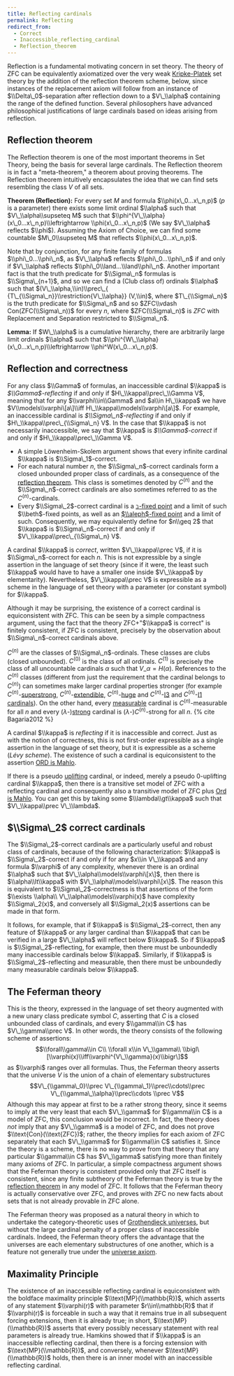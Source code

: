 ```yaml
---
title: Reflecting cardinals
permalink: Reflecting
redirect_from:
  - Correct
  - Inaccessible_reflecting_cardinal
  - Reflection_theorem
---
```



Reflection is a fundamental motivating concern in set theory. The theory
of ZFC can be equivalently axiomatized over the very weak
[Kripke-Platek](Kripke-Platek "Kripke-Platek")
set theory by the addition of the reflection theorem scheme, below,
since instances of the replacement axiom will follow from an instance of
$\\Delta\_0$-separation after reflection down to a $V\_\\alpha$
containing the range of the defined function. Several philosophers have
advanced philosophical justifications of large cardinals based on ideas
arising from reflection.


## Reflection theorem

The Reflection theorem is one of the most important theorems in Set
Theory, being the basis for several large cardinals. The Reflection
theorem is in fact a "meta-theorem," a theorem about proving theorems.
The Reflection theorem intuitively encapsulates the idea that we can
find sets resembling the class $V$ of all sets.

**Theorem (Reflection):** For every set $M$ and formula
$\\phi(x\_0...x\_n,p)$ ($p$ is a parameter) there exists some limit
ordinal $\\alpha$ such that $V\_\\alpha\\supseteq M$ such that
$\\phi^{V\_\\alpha}(x\_0...x\_n,p)\\leftrightarrow \\phi(x\_0...x\_n,p)$
(We say $V\_\\alpha$ reflects $\\phi$). Assuming the Axiom of Choice, we
can find some countable $M\_0\\supseteq M$ that reflects
$\\phi(x\_0...x\_n,p)$.

Note that by conjunction, for any finite family of formulas
$\\phi\_0...\\phi\_n$, as $V\_\\alpha$ reflects $\\phi\_0...\\phi\_n$ if
and only if $V\_\\alpha$ reflects $\\phi\_0\\land...\\land\\phi\_n$.
Another important fact is that the truth predicate for $\\Sigma\_n$
formulas is $\\Sigma\_{n+1}$, and so we can find a (Club class of)
ordinals $\\alpha$ such that
$(V\_\\alpha,\\in)\\prec\_{ {T\_{\\Sigma\_n}}\\restriction{V\_\\alpha}}
(V,\\in)$, where $T\_{\\Sigma\_n}$ is the truth predicate for
$\\Sigma\_n$ and so $ZFC\\vdash Con(ZFC(\\Sigma\_n))$ for every $n$,
where $ZFC(\\Sigma\_n)$ is $ZFC$ with Replacement and Separation
restricted to $\\Sigma\_n$.

**Lemma:** If $W\_\\alpha$ is a cumulative hierarchy, there are
arbitrarily large limit ordinals $\\alpha$ such that
$\\phi^{W\_\\alpha}(x\_0...x\_n,p)\\leftrightarrow
\\phi^W(x\_0...x\_n,p)$.

## Reflection and correctness

For any class $\\Gamma$ of formulas, an inaccessible cardinal $\\kappa$
is *$\\Gamma$-reflecting* if and only if $H\_\\kappa\\prec\_\\Gamma V$,
meaning that for any $\\varphi\\in\\Gamma$ and $a\\in H\_\\kappa$ we
have $V\\models\\varphi\[a\]\\iff H\_\\kappa\\models\\varphi\[a\]$. For
example, an inaccessible cardinal is *$\\Sigma\_n$-reflecting* if and
only if $H\_\\kappa\\prec\_{\\Sigma\_n} V$. In the case that $\\kappa$
is not necessarily inaccessible, we say that $\\kappa$ is
*$\\Gamma$-correct* if and only if $H\_\\kappa\\prec\_\\Gamma V$*.*

-   A simple Löwenheim-Skolem argument shows that every infinite
    cardinal $\\kappa$ is $\\Sigma\_1$-correct.
-   For each natural number $n$, the $\\Sigma\_n$-correct cardinals form
    a closed unbounded proper class of cardinals, as a consequence of
    the
    <a href="Reflection_theorem" class="mw-redirect" title="Reflection theorem">reflection theorem</a>.
    This class is sometimes denoted by $C^{(n)}$ and the
    $\\Sigma\_n$-correct cardinals are also sometimes referred to as the
    $C^{(n)}$-cardinals.
-   Every $\\Sigma\_2$-correct cardinal is a
    <a href="Beth_fixed_point" class="mw-redirect" title="Beth fixed point">$\beth$-fixed point</a>
    and a limit of such $\\beth$-fixed points, as well as an
    [$\\aleph$-fixed
    point](Aleph "Aleph")
    and a limit of such. Consequently, we may equivalently define for
    $n\\geq 2$ that $\\kappa$ is $\\Sigma\_n$-correct if and only if
    $V\_\\kappa\\prec\_{\\Sigma\_n} V$.

A cardinal $\\kappa$ is *correct*, written $V\_\\kappa\\prec V$, if it
is $\\Sigma\_n$-correct for each $n$. This is not expressible by a
single assertion in the language of set theory (since if it were, the
least such $\\kappa$ would have to have a smaller one inside
$V\_\\kappa$ by elementarity). Nevertheless, $V\_\\kappa\\prec V$ is
expressible as a scheme in the language of set theory with a parameter
(or constant symbol) for $\\kappa$.

Although it may be surprising, the existence of a correct cardinal is
equiconsistent with ZFC. This can be seen by a simple compactness
argument, using the fact that the theory ZFC+"$\\kappa$ is correct" is
finitely consistent, if ZFC is consistent, precisely by the observation
about $\\Sigma\_n$-correct cardinals above.

$C^{(n)}$ are the classes of $\\Sigma\_n$-ordinals. These classes are
clubs (closed unbounded). $C^{(0)}$ is the class of all ordinals.
$C^{(1)}$ is precisely the class of all uncountable cardinals $α$ such
that $V\_α = H(α)$. References to the $C^{(n)}$ classes (different from
just the requirement that the cardinal belongs to $C^{(n)}$) can
sometimes make larger cardinal properties stronger (for example
$C^{(n)}$-[superstrong](Superstrong "Superstrong"),
$C^{(n)}$-[extendible](Extendible "Extendible"),
$C^{(n)}$-[huge](Huge "Huge")
and
$C^{(n)}$-<a href="Rank-into-rank" class="mw-redirect" title="Rank-into-rank">I3</a>
and
$C^{(n)}$-<a href="Rank-into-rank" class="mw-redirect" title="Rank-into-rank">I1 cardinals</a>).
On the other hand, every
[measurable](Measurable "Measurable")
cardinal is $C^{(n)}$-measurable for all $n$ and every
($λ$-)[strong](Strong "Strong")
cardinal is ($λ$-)$C^{(n)}$-strong for all
$n$. {% cite Bagaria2012 %}

A cardinal $\\kappa$ is *reflecting* if it is inaccessible and correct.
Just as with the notion of correctness, this is not first-order
expressible as a single assertion in the language of set theory, but it
is expressible as a scheme (*Lévy scheme*). The existence of such a
cardinal is equiconsistent to the assertion [ORD is
Mahlo](ORD_is_Mahlo "ORD is Mahlo").

If there is a pseudo
[uplifting](Uplifting "Uplifting")
cardinal, or indeed, merely a pseudo $0$-uplifting cardinal $\\kappa$,
then there is a transitive set model of ZFC with a reflecting cardinal
and consequently also a transitive model of ZFC plus
<a href="Ord_is_Mahlo" class="mw-redirect" title="Ord is Mahlo">Ord is Mahlo</a>.
You can get this by taking some $\\lambda\\gt\\kappa$ such that
$V\_\\kappa\\prec V\_\\lambda$.

## $\\Sigma\_2$ correct cardinals

The $\\Sigma\_2$-correct cardinals are a particularly useful and robust
class of cardinals, because of the following characterization: $\\kappa$
is $\\Sigma\_2$-correct if and only if for any $x\\in V\_\\kappa$ and
any formula $\\varphi$ of any complexity, whenever there is an ordinal
$\\alpha$ such that $V\_\\alpha\\models\\varphi\[x\]$, then there is
$\\alpha\\lt\\kappa$ with $V\_\\alpha\\models\\varphi\[x\]$. The reason
this is equivalent to $\\Sigma\_2$-correctness is that assertions of the
form $\\exists \\alpha\\ V\_\\alpha\\models\\varphi(x)$ have complexity
$\\Sigma\_2(x)$, and conversely all $\\Sigma\_2(x)$ assertions can be
made in that form.

It follows, for example, that if $\\kappa$ is $\\Sigma\_2$-correct, then
any feature of $\\kappa$ or any larger cardinal than $\\kappa$ that can
be verified in a large $V\_\\alpha$ will reflect below $\\kappa$. So if
$\\kappa$ is $\\Sigma\_2$-reflecting, for example, then there must be
unboundedly many inaccessible cardinals below $\\kappa$. Similarly, if
$\\kappa$ is $\\Sigma\_2$-reflecting and measurable, then there must be
unboundedly many measurable cardinals below $\\kappa$.

## The Feferman theory

This is the theory, expressed in the language of set theory augmented
with a new unary class predicate symbol $C$, asserting that $C$ is a
closed unbounded class of cardinals, and every $\\gamma\\in C$ has
$V\_\\gamma\\prec V$. In other words, the theory consists of the
following scheme of assertions: $$\\forall\\gamma\\in C\\ \\forall x\\in
V\_\\gamma\\ \\bigl\[\\varphi(x)\\iff\\varphi^{V\_\\gamma}(x)\\bigr\]$$
as $\\varphi$ ranges over all formulas. Thus, the Feferman theory
asserts that the universe $V$ is the union of a chain of elementary
substructures $$V\_{\\gamma\_0}\\prec V\_{\\gamma\_1}\\prec\\cdots\\prec
V\_{\\gamma\_\\alpha}\\prec\\cdots \\prec V$$ Although this may appear
at first to be a rather strong theory, since it seems to imply at the
very least that each $V\_\\gamma$ for $\\gamma\\in C$ is a model of ZFC,
this conclusion would be incorrect. In fact, the theory does *not* imply
that any $V\_\\gamma$ is a model of ZFC, and does not prove
$\\text{Con}(\\text{ZFC})$; rather, the theory implies for each axiom of
ZFC separately that each $V\_\\gamma$ for $\\gamma\\in C$ satisfies it.
Since the theory is a scheme, there is no way to prove from that theory
that any particular $\\gamma\\in C$ has $V\_\\gamma$ satisfying more
than finitely many axioms of ZFC. In particular, a simple compactness
argument shows that the Feferman theory is consistent provided only that
ZFC itself is consistent, since any finite subtheory of the Feferman
theory is true by the
<a href="Reflection_theorem" class="mw-redirect" title="Reflection theorem">reflection theorem</a>
in any model of ZFC. It follows that the Feferman theory is actually
conservative over ZFC, and proves with ZFC no new facts about sets that
is not already provable in ZFC alone.

The Feferman theory was proposed as a natural theory in which to
undertake the category-theoretic uses of
<a href="Grothendieck_universe" class="mw-redirect" title="Grothendieck universe">Grothendieck universes</a>,
but without the large cardinal penalty of a proper class of inaccessible
cardinals. Indeed, the Feferman theory offers the advantage that the
universes are each elementary substructures of one another, which is a
feature not generally true under the
<a href="Universe_axiom" class="mw-redirect" title="Universe axiom">universe axiom</a>.

## Maximality Principle

The existence of an inaccessible reflecting cardinal is equiconsistent
with the boldface maximality principle $\\text{MP}(\\mathbb{R})$, which
asserts of any statement $\\varphi(r)$ with parameter $r\\in\\mathbb{R}$
that if $\\varphi(r)$ is forceable in such a way that it remains true in
all subsequent forcing extensions, then it is already true; in short,
$\\text{MP}(\\mathbb{R})$ asserts that every possibly necessary
statement with real parameters is already true. Hamkins showed that if
$\\kappa$ is an inaccessible reflecting cardinal, then there is a
forcing extension with $\\text{MP}(\\mathbb{R})$, and conversely,
whenever $\\text{MP}(\\mathbb{R})$ holds, then there is an inner model
with an inaccessible reflecting cardinal.
